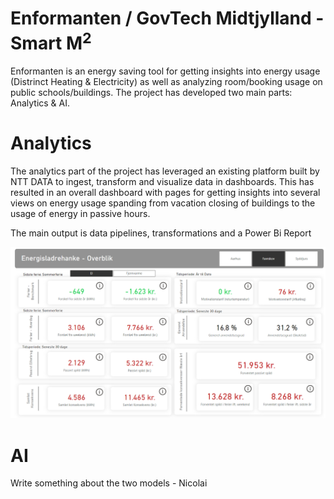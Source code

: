 # Enformanten / GovTech Midtjylland - Smart M<sup>2</sup>

Enformanten is an energy saving tool for getting insights into energy usage (Distrinct Heating & Electricity) as well as analyzing room/booking usage on public schools/buildings. The project has developed two main parts: Analytics & AI.

# Analytics

The analytics part of the project has leveraged an existing platform built by NTT DATA to ingest, transform and visualize data in dashboards. This has resulted in an overall dashboard with pages for getting insights into several views on energy usage spanding from vacation closing of buildings to the usage of energy in passive hours. 

The main output is data pipelines, transformations and a Power Bi Report

![Overview](docs\analytics\frontend\assets\Overview.png)

# AI

Write something about the two models - Nicolai

